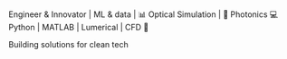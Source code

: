 
Engineer & Innovator | ML & data | 📊 Optical Simulation | 🔬 Photonics 💻 Python | MATLAB | Lumerical | CFD 🚀 

Building solutions for clean tech
<!---
mehransp1/mehransp1 is a ✨ special ✨ repository because its `README.md` (this file) appears on your GitHub profile.
You can click the Preview link to take a look at your changes.
--->
